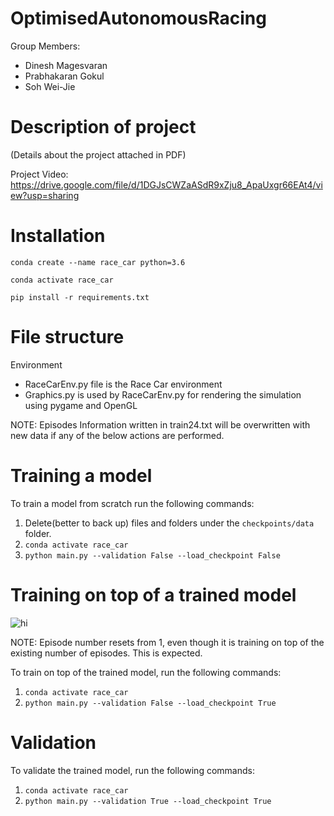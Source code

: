 # OptimisedAutonomousRacing
Group Members: 
- Dinesh Magesvaran
- Prabhakaran Gokul
- Soh Wei-Jie

# Description of project 
(Details about the project attached in PDF)

Project Video: https://drive.google.com/file/d/1DGJsCWZaASdR9xZju8_ApaUxgr66EAt4/view?usp=sharing

# Installation
```conda create --name race_car python=3.6```

```conda activate race_car```

```pip install -r requirements.txt```

# File structure
Environment
- RaceCarEnv.py file is the Race Car environment
- Graphics.py is used by RaceCarEnv.py for rendering the simulation using pygame and OpenGL

NOTE: Episodes Information written in train24.txt will be overwritten with new data if any of the below actions are performed.

# Training a model
To train a model from scratch run the following commands:
1. Delete(better to back up) files and folders under the `checkpoints/data` folder.
2. ```conda activate race_car```
3. ```python main.py --validation False --load_checkpoint False```

# Training on top of a trained model
![hi](assets/TrainingImage.png)

NOTE: Episode number resets from 1, even though it is training on top of the existing number of episodes. This is expected.

To train on top of the trained model, run the following commands:
1. ```conda activate race_car```
2. ```python main.py --validation False --load_checkpoint True```

# Validation
To validate the trained model, run the following commands:
1. ```conda activate race_car```
2. ```python main.py --validation True --load_checkpoint True```
